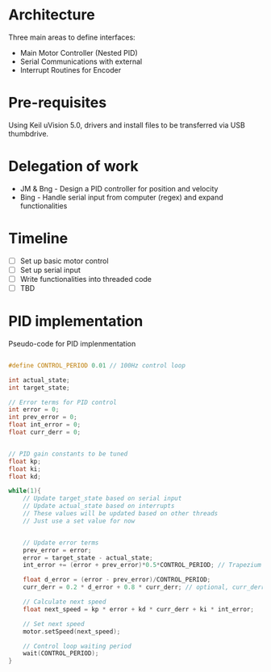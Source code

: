 # Architecture

Three main areas to define interfaces:

* Main Motor Controller (Nested PID)
* Serial Communications with external
* Interrupt Routines for Encoder

# Pre-requisites

Using Keil uVision 5.0, drivers and install files to be transferred via USB thumbdrive.

# Delegation of work

* JM & Bng - Design a PID controller for position and velocity
* Bing - Handle serial input from computer (regex) and expand functionalities

# Timeline
- [ ] Set up basic motor control
- [ ] Set up serial input
- [ ] Write functionalities into threaded code
- [ ] TBD

# PID implementation

Pseudo-code for PID implenmentation

```cpp

#define CONTROL_PERIOD 0.01 // 100Hz control loop

int actual_state;
int target_state;

// Error terms for PID control
int error = 0;
int prev_error = 0;
float int_error = 0;
float curr_derr = 0;


// PID gain constants to be tuned
float kp;
float ki;
float kd;

while(1){
	// Update target_state based on serial input
	// Update actual_state based on interrupts
	// These values will be updated based on other threads
	// Just use a set value for now


	// Update error terms
	prev_error = error;
	error = target_state - actual_state;
	int_error += (error + prev_error)*0.5*CONTROL_PERIOD; // Trapezium approximation

	float d_error = (error - prev_error)/CONTROL_PERIOD;
	curr_derr = 0.2 * d_error + 0.8 * curr_derr; // optional, curr_derr is a weighted exponential average of previous d_error terms

	// Calculate next speed
	float next_speed = kp * error + kd * curr_derr + ki * int_error;

	// Set next speed
	motor.setSpeed(next_speed);

	// Control loop waiting period
	wait(CONTROL_PERIOD);
}
```